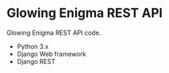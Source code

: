 # Glowing Enigma REST API

Glowing Enigma REST API code.
- Python 3.x
- Django Web framework
- Django REST
